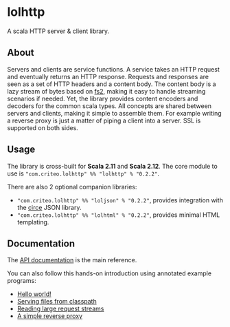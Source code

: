 # lolhttp

A scala HTTP server & client library.

## About

Servers and clients are service functions. A service takes an HTTP request and eventually returns an HTTP response. Requests and responses are seen as a set of HTTP headers and a content body. The content body is a lazy stream of bytes based on [fs2](https://github.com/functional-streams-for-scala/fs2), making it easy to handle streaming scenarios if needed. Yet, the library provides content encoders and decoders for the common scala types. All concepts are shared between servers and clients, making it simple to assemble them. For example writing a reverse proxy is just a matter of piping a client into a server. SSL is supported on both sides.

## Usage

The library is cross-built for __Scala 2.11__ and __Scala 2.12__. The core module to use is `"com.criteo.lolhttp" %% "lolhttp" % "0.2.2"`.

There are also 2 optional companion libraries:

- `"com.criteo.lolhttp" %% "loljson" % "0.2.2"`, provides integration with the [circe](https://circe.github.io/circe/) JSON library.
- `"com.criteo.lolhttp" %% "lolhtml" % "0.2.2"`, provides minimal HTML templating.

## Documentation

The [API documentation](http://g.bort.gitlab.preprod.crto.in/lolhttp/api/lol/index.html) is the main reference.

You can also follow this hands-on introduction using annotated example programs:

- [Hello world!](http://g.bort.gitlab.preprod.crto.in/lolhttp/examples/HelloWorld.scala.html)
- [Serving files from classpath](http://g.bort.gitlab.preprod.crto.in/lolhttp/examples/ServingFiles.scala.html)
- [Reading large request streams](http://g.bort.gitlab.preprod.crto.in/lolhttp/examples/LargeFileUpload.scala.html)
- [A simple reverse proxy](http://g.bort.gitlab.preprod.crto.in/lolhttp/examples/ReverseProxy.scala.html)
